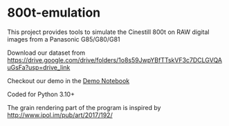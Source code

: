 # 800t-emulation
This project provides tools to simulate the Cinestill 800t on RAW digital images from a Panasonic G85/G80/G81

Download our dataset from
https://drive.google.com/drive/folders/1o8s59JwpYBfTTskVF3c7DCLGVQAuGsFa?usp=drive_link

Checkout our demo in the [Demo Notebook](demo.ipynb)

Coded for Python 3.10+

The grain rendering part of the program is inspired by http://www.ipol.im/pub/art/2017/192/